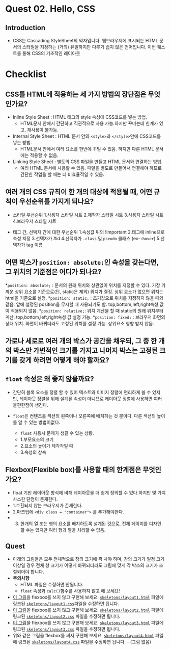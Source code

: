 # Quest 02. Hello, CSS


## Introduction
* CSS는 Cascading StyleSheet의 약자입니다. 웹브라우저에 표시되는 HTML 문서의 스타일을 지정하는 (거의) 유일하지만 다루기 쉽지 않은 언어입니다. 이번 퀘스트를 통해 CSS의 기초적인 레이아웃 



# Checklist

## CSS를 HTML에 적용하는 세 가지 방법의 장단점은 무엇인가요?
* Inline Style Sheet : HTML 태그의 style 속성에 CSS코드를 넣는 방법. 
  * HTML문서 안에서 간단하고 직관적으로 사용 가능.하지만 꾸미는데 한계가 있고, 재사용이 불가능.
* Internal Style Sheet : HTML 문서 안의 `<style>`과 `</style>`안에 CSS코드를 넣는 방법. 
  * HTML문서 안에서 여러 요소를 한번에 꾸밀 수 있음. 하지만 다른 HTML 문서에는 적용할 수 없음.
* Linking Style Sheet : 별도의 CSS 파일을 만들고 HTML 문서와 연결하는 방법.
  * 여러 HTML 문서에 사용할 수 있음. 파일을 별도로 만들어서 연결해야 하므로 간단한 작업을 할 때는 더 비효율적일 수 있음.

## 여러 개의 CSS 규칙이 한 개의 대상에 적용될 때, 어떤 규칙이 우선순위를 가지게 되나요?
* 스타일 우선순위
 1.사용자 스타일 시트
 2.제작자 스타일 시트
 3.사용자 스타일 시트
 4.브라우저 스타일 시트

* 태그 간, 선택자 간에 대한 우선순위
 1.속성값 뒤의 !important
 2.태그에 inline으로 속성 지정
 3.선택자가 #id
 4.선택자가 `.class` 및 `pseudo` 클래스 (ex-`:hover`)
 5.선택자가 tag 이름

## 어떤 박스가 `position: absolute;`인 속성을 갖는다면, 그 위치의 기준점은 어디가 되나요?
*`position: absolute;` : 문서의 원래 위치와 상관없이 위치를 지정할 수 있다. 가장 가까운 상위 요소를 기준으로(단, static은 제외) 위치가 결정. 상위 요소가 없으면 위치는 html을 기준으로 설정.
*`position: static;` : 초기값으로 위치를 지정하지 않을 때와 같음. 앞에 설정된 position을 무시할 때 사용되기도 함. top,bottom,left,right속성 값이 적용되지 않음.
*`position: relative;`: 위치 계산을 할 때 static의 원래 위치부터 계산. top,bottom,left,right속성 값 설정 가능.
*`position: fixed;` : 브라우저 화면의 상대 위치. 화면이 바뀌더라도 고정된 위치를 설정 가능. 상위요소 영향 받지 않음. 

## 가로나 세로로 여러 개의 박스가 공간을 채우되, 그 중 한 개의 박스만 가변적인 크기를 가지고 나머지 박스는 고정된 크기를 갖게 하려면 어떻게 해야 할까요?


## `float` 속성은 왜 좋지 않을까요?
* 간단히 블록 요소를 정렬 할 수 있어 텍스트와 이미지 정렬에 편리하게 쓸 수 있지만, 레이아웃 정렬을 위해 설계된 속성이 아니므로 레이아웃 정렬에 사용하면 여러 불편한점이 생긴다.
* `float`은 컨텐츠를 섹션의 왼쪽이나 오른쪽에 배치하는 것 뿐이다. 다른 섹션의 높이를 알 수 있는 방법이없다.
  
  * `float` 사용시 문제가 생길 수 있는 상황. 
  * 1.부모요소의 크기
  * 2.요소의 높이가 제각각일 때
  * 3.속성의 상속

## Flexbox(Flexible box)를 사용할 때의 한계점은 무엇인가요?
* float 기반 레이아웃 방식에 비해 레이아웃을 더 쉽게 정의할 수 있다.하지만 몇 가지 사소한 단점이 존재한다.
 * 1.호환되지 않는 브라우저가 존재한다. 
 * 2.마크업에 `<div class = "container">` 를 추가해야한다.
 * 3. 한개의 열 또는 행의 요소를 배치하도록 설계된 것으로, 전체 페이지를 디자인 할 수는 있지만 여러 행과 열을 처리할 수 없음. 

## Quest
* 아래의 그림들은 모두 전체적으로 창의 크기에 꽉 차야 하며, 창의 크기가 일정 크기 이상일 경우 전체 창 크기가 어떻게 바뀌되더라도 그림에 맞게 각 박스의 크기가 조절되어야 합니다.
* **주의사항**
  * HTML 파일은 수정하면 안됩니다.
  * `float` 속성과 `calc()`함수를 사용하지 않고 해 보세요!
* [이 그림](layout1.png)을 flexbox를 쓰지 않고 구현해 보세요. [`skeletons/layout1.html`](skeletons/layout1.html) 파일에 링크된 [`skeletons/layout1.css`](skeletons/layout1.css)파일을 수정하면 됩니다.
* [이 그림](layout2.png)을 flexbox를 쓰지 않고 구현해 보세요. [`skeletons/layout2.html`](skeletons/layout2.html)  파일에 링크된 [`skeletons/layout2.css`](skeletons/layout2.css) 파일을 수정하면 됩니다.
* [이 그림](layout3.png)을 flexbox를 쓰지 않고 구현해 보세요. [`skeletons/layout3.html`](skeletons/layout3.html)  파일에 링크된 [`skeletons/layout3.css`](skeletons/layout3.css) 파일을 수정하면 됩니다.
* 위와 같은 그림을 flexbox를 써서 구현해 보세요. [`skeletons/layout4.html`](skeletons/layout4.html)  파일에 링크된 [`skeletons/layout4.css`](skeletons/layout4.css) 파일을 수정하면 됩니다. - (그림 없음)
